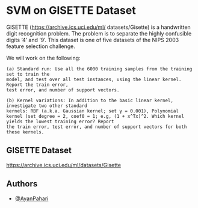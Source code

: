 
# SVM on GISETTE Dataset

GISETTE (https://archive.ics.uci.edu/ml/
datasets/Gisette) is a handwritten digit recognition problem. The problem is to separate
the highly confusible digits ‘4’ and ‘9’. This dataset is one of five datasets of the NIPS 2003 
feature selection challenge.

We will work on the following:

    (a) Standard run: Use all the 6000 training samples from the training set to train the
    model, and test over all test instances, using the linear kernel. Report the train error,
    test error, and number of support vectors.

    (b) Kernel variations: In addition to the basic linear kernel, investigate two other standard
    kernels: RBF (a.k.a. Gaussian kernel; set γ = 0.001), Polynomial kernel (set degree = 2, coef0 = 1; e.g, (1 + x^Tx)^2. Which kernel yields the lowest training error? Report
    the train error, test error, and number of support vectors for both these kernels.


## GISETTE Dataset

https://archive.ics.uci.edu/ml/datasets/Gisette
## Authors

- [@AyanPahari](https://github.com/AyanPahari)

